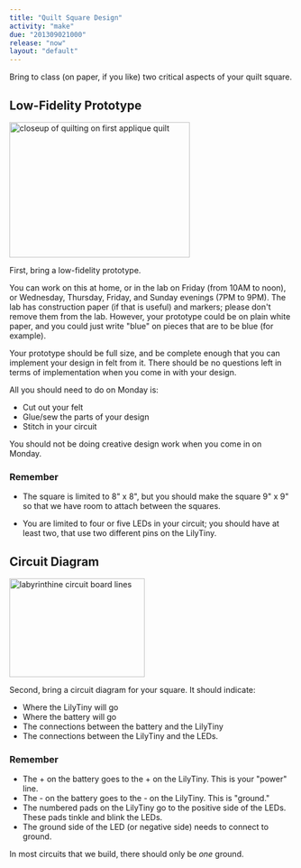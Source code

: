 ```yaml
---
title: "Quilt Square Design"
activity: "make"
due: "201309021000"
release: "now"
layout: "default"
---
```



Bring to class (on paper, if you like) two critical aspects of your quilt square.

## Low-Fidelity Prototype

<div class="pull-right">
<a href="http://www.flickr.com/photos/scientificquilter/7834325812/" title="closeup of quilting on first applique quilt by Scientific Quilter, on Flickr"><img src="http://farm8.staticflickr.com/7106/7834325812_e1985049c9_n.jpg" width="320" height="240" alt="closeup of quilting on first applique quilt"></a>
</div>

First, bring a low-fidelity prototype. 

You can work on this at home, or in the lab on Friday (from 10AM to noon), or Wednesday, Thursday, Friday, and Sunday evenings (7PM to 9PM). The lab has construction paper (if that is useful) and markers; please don't remove them from the lab. However, your prototype could be on plain white paper, and you could just write "blue" on pieces that are to be blue (for example).

Your prototype should be full size, and be complete enough that you can implement your design in felt from it. There should be no questions left in terms of implementation when you come in with your design. 

All you should need to do on Monday is:

* Cut out your felt
* Glue/sew the parts of your design
* Stitch in your circuit

You should not be doing creative design work when you come in on Monday.

### Remember

* The square is limited to 8" x 8", but you should make the square 9" x 9" so that we have room to attach between the squares.

* You are limited to four or five LEDs in your circuit; you should have at least two, that use two different pins on the LilyTiny.

## Circuit Diagram

<div class="pull-right">
<a href="http://www.flickr.com/photos/hinkelstone/2435823037/" title="labyrinthine circuit board lines by quapan, on Flickr"><img src="http://farm3.staticflickr.com/2093/2435823037_2f67cc65b1_m.jpg" width="240" height="175" alt="labyrinthine circuit board lines"></a>
</div>

Second, bring a circuit diagram for your square. It should indicate:

* Where the LilyTiny will go
* Where the battery will go
* The connections between the battery and the LilyTiny
* The connections between the LilyTiny and the LEDs.

### Remember

* The + on the battery goes to the + on the LilyTiny. This is your "power" line.
* The - on the battery goes to the - on the LilyTiny. This is "ground."
* The numbered pads on the LilyTiny go to the positive side of the LEDs. These pads tinkle and blink the LEDs.
* The ground side of the LED (or negative side) needs to connect to ground.

In most circuits that we build, there should only be *one* ground.
